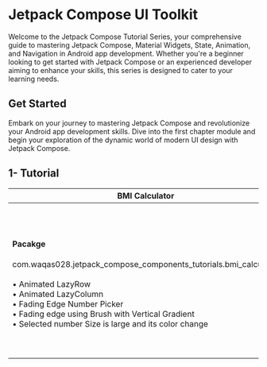 # Jetpack Compose UI Toolkit

Welcome to the Jetpack Compose Tutorial Series, your comprehensive guide to mastering Jetpack Compose, Material Widgets, State, Animation, and Navigation in Android app development. Whether you're a beginner looking to get started with Jetpack Compose or an experienced developer aiming to enhance your skills, this series is designed to cater to your learning needs.

## Get Started
Embark on your journey to mastering Jetpack Compose and revolutionize your Android app development skills. Dive into the first chapter module and begin your exploration of the dynamic world of modern UI design with Jetpack Compose.

## 1- Tutorial
| BMI Calculator  | Preview |
| ------------- | ------------- |
| <h4>Pacakge</h4> com.waqas028.jetpack_compose_components_tutorials.bmi_calculator <br><br> • Animated LazyRow <br> • Animated LazyColumn <br> • Fading Edge Number Picker <br> • Fading edge using Brush with Vertical Gradient <br> • Selected number Size is large and its color change | <img align="right" alt="GIF" src="https://github.com/waqas028/Jetpack-Compose-UI-Tool-kit/assets/96041723/ef7e54a0-0b6a-4a13-9e7c-6d7a493517ba" width="300"/> |
|  |    |

